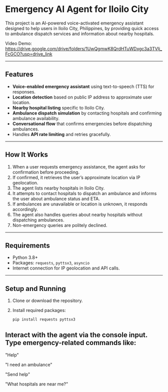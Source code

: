 # Emergency AI Agent for Iloilo City

This project is an AI-powered voice-activated emergency assistant designed to help users in Iloilo City, Philippines, by providing quick access to ambulance dispatch services and information about nearby hospitals.

Video Demo: https://drive.google.com/drive/folders/1UwQgmwK8QrdHTuWDxgc3a3TVlj_FcGCO?usp=drive_link

---

## Features

- **Voice-enabled emergency assistant** using text-to-speech (TTS) for responses.
- **Location detection** based on public IP address to approximate user location.
- **Nearby hospital listing** specific to Iloilo City.
- **Ambulance dispatch simulation** by contacting hospitals and confirming ambulance availability.
- **Conversational flow** that confirms emergencies before dispatching ambulances.
- Handles **API rate limiting** and retries gracefully.

---

## How It Works

1. When a user requests emergency assistance, the agent asks for confirmation before proceeding.
2. If confirmed, it retrieves the user’s approximate location via IP geolocation.
3. The agent lists nearby hospitals in Iloilo City.
4. It attempts to contact hospitals to dispatch an ambulance and informs the user about ambulance status and ETA.
5. If ambulances are unavailable or location is unknown, it responds accordingly.
6. The agent also handles queries about nearby hospitals without dispatching ambulances.
7. Non-emergency queries are politely declined.

---

## Requirements

- Python 3.8+
- Packages: `requests`, `pyttsx3`, `asyncio`
- Internet connection for IP geolocation and API calls.

---

## Setup and Running

1. Clone or download the repository.
2. Install required packages:

   ```bash
   pip install requests pyttsx3

## Interact with the agent via the console input. Type emergency-related commands like:

"Help"

"I need an ambulance"

"Send help"

"What hospitals are near me?"



